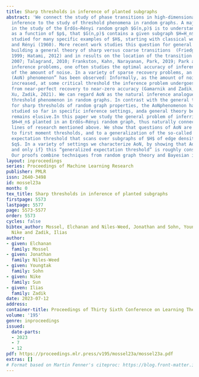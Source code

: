 ```yaml
---
title: Sharp thresholds in inference of planted subgraphs
abstract: 'We connect the study of phase transitions in high-dimensional statistical
  inference to the study of threshold phenomena in random graphs. A major question
  in the study of the Erdős–Rényi random graph $G(n,p)$ is to understand the probability,
  as a function of $p$, that $G(n,p)$ contains a given subgraph $H=H_n$. This was
  studied for many specific examples of $H$, starting with classical work of Erdős
  and Rényi (1960). More recent work studies this question for general $H$, both in
  building a general theory of sharp versus coarse transitions  (Friedgut and Bourgain
  1999; Hatami, 2012) and in results on the location of the transition (Kahn and Kalai,
  2007; Talagrand, 2010; Frankston, Kahn, Narayanan, Park, 2019; Park and Pham, 2022).In
  inference problems, one often studies the optimal accuracy of inference as a function
  of the amount of noise. In a variety of sparse recovery problems, an “all-or-nothing
  (AoN) phenomenon” has been observed: Informally, as the amount of noise is gradually
  increased, at some critical threshold the inference problem undergoes a sharp jump
  from near-perfect recovery to near-zero accuracy (Gamarnik and Zadik, 2017; Reeves,
  Xu, Zadik, 2021). We can regard AoN as the natural inference analogue of the sharp
  threshold phenomenon in random graphs. In contrast with the general theorydeveloped
  for sharp thresholds of random graph properties, the AoNphenomenon has only been
  studied so far in specific inference settings, anda general theory behind its appearance
  remains elusive.In this paper we study the general problem of inferring a graph
  $H=H_n$ planted in an Erdős–Rényi random graph, thus naturally connecting the two
  lines of research mentioned above. We show that questions of AoN are closely connected
  to first moment thresholds, and to a generalization of the so-called Kahn–Kalai
  expectation threshold that scans over subgraphs of $H$ of edge density at least
  $q$. In a variety of settings we characterize AoN, by showing that AoN occurs \emph{if
  and only if} this “generalized expectation threshold” is roughly constant in $q$.
  Our proofs combine techniques from random graph theory and Bayesian inference.'
layout: inproceedings
series: Proceedings of Machine Learning Research
publisher: PMLR
issn: 2640-3498
id: mossel23a
month: 0
tex_title: Sharp thresholds in inference of planted subgraphs
firstpage: 5573
lastpage: 5577
page: 5573-5577
order: 5573
cycles: false
bibtex_author: Mossel, Elchanan and Niles-Weed, Jonathan and Sohn, Youngtak and Sun,
  Nike and Zadik, Ilias
author:
- given: Elchanan
  family: Mossel
- given: Jonathan
  family: Niles-Weed
- given: Youngtak
  family: Sohn
- given: Nike
  family: Sun
- given: Ilias
  family: Zadik
date: 2023-07-12
address: 
container-title: Proceedings of Thirty Sixth Conference on Learning Theory
volume: '195'
genre: inproceedings
issued:
  date-parts:
  - 2023
  - 7
  - 12
pdf: https://proceedings.mlr.press/v195/mossel23a/mossel23a.pdf
extras: []
# Format based on Martin Fenner's citeproc: https://blog.front-matter.io/posts/citeproc-yaml-for-bibliographies/
---
```

